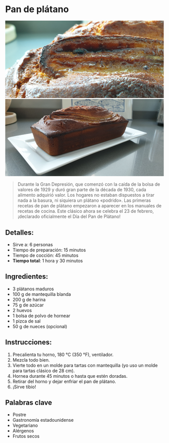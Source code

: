 # Pan de plátano

![Pan de plátano](https://github.com/anamorph/recettes/blob/main/photos/fr-dessert-banana_bread-01.jpg?raw=true)
![Pan de plátano](https://github.com/anamorph/recettes/blob/main/photos/fr-dessert-banana_bread-02.jpg?raw=true)

> Durante la Gran Depresión, que comenzó con la caída de la bolsa de valores de 1929 y duró gran parte de la década de 1930, cada alimento adquirió valor. Los hogares no estaban dispuestos a tirar nada a la basura, ni siquiera un plátano «podrido». Las primeras recetas de pan de plátano empezaron a aparecer en los manuales de recetas de cocina. Este clásico ahora se celebra el 23 de febrero, ¡declarado oficialmente el Día del Pan de Plátano!

## Detalles:
* Sirve a: 6 personas
* Tiempo de preparación: 15 minutos
* Tiempo de cocción: 45 minutos
* **Tiempo total**: 1 hora y 30 minutos

## Ingredientes:
* 3 plátanos maduros
* 100 g de mantequilla blanda
* 200 g de harina
* 75 g de azúcar
* 2 huevos
* 1 bolsa de polvo de hornear
* 1 pizca de sal
* 50 g de nueces (opcional)

## Instrucciones:
1. Precalienta tu horno, 180 °C (350 °F), ventilador.
1. Mezcla todo bien.
1. Vierte todo en un molde para tartas con mantequilla (yo uso un molde para tartas clásico de 28 cm).
1. Hornea durante 45 minutos o hasta que estén doradas.
1. Retirar del horno y dejar enfriar el pan de plátano.
1. ¡Sirve tibio!

## Palabras clave
* Postre
* Gastronomía estadounidense
* Vegetariano
* Alérgenos
 * Frutos secos